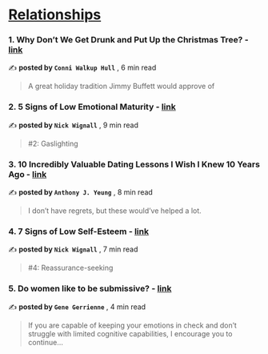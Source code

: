 
<h1><a href=https://medium.com/tag/relationships/recommended target="_blank" rel="noopener noreferrer">Relationships</a></h1>
<h3>1. Why Don’t We Get Drunk and Put Up the Christmas Tree? - <a href=https://medium.com/bouncin-and-behavin-blogs/why-dont-we-get-drunk-and-put-up-the-christmas-tree-82ee2622124c?source=tag_recommended_feed---------0-107----------relationships----------260aa22a_5b7e_485d_bdb1_1426522d039e------- target="_blank" rel="noopener noreferrer">link</a></h3>

✍️ **posted by `Conni Walkup Hull`** <date> , 6 min read</date>

<blockquote>A great holiday tradition Jimmy Buffett would approve of</blockquote>

<h3>2. 5 Signs of Low Emotional Maturity - <a href=https://medium.com/@nickwignall/5-signs-of-low-emotional-maturity-21d0d1a0f449?source=tag_recommended_feed---------1-85----------relationships----------260aa22a_5b7e_485d_bdb1_1426522d039e------- target="_blank" rel="noopener noreferrer">link</a></h3>

✍️ **posted by `Nick Wignall`** <date> , 9 min read</date>

<blockquote>#2: Gaslighting</blockquote>

<h3>3. 10 Incredibly Valuable Dating Lessons I Wish I Knew 10 Years Ago - <a href=https://medium.com/mind-cafe/10-incredibly-valuable-dating-lessons-i-wish-i-knew-10-years-ago-05e695dfbb5c?source=tag_recommended_feed---------2-107----------relationships----------260aa22a_5b7e_485d_bdb1_1426522d039e------- target="_blank" rel="noopener noreferrer">link</a></h3>

✍️ **posted by `Anthony J. Yeung`** <date> , 8 min read</date>

<blockquote>I don’t have regrets, but these would’ve helped a lot.</blockquote>

<h3>4. 7 Signs of Low Self-Esteem - <a href=https://medium.com/@nickwignall/7-signs-of-low-self-esteem-da6e9b9d8330?source=tag_recommended_feed---------3-85----------relationships----------260aa22a_5b7e_485d_bdb1_1426522d039e------- target="_blank" rel="noopener noreferrer">link</a></h3>

✍️ **posted by `Nick Wignall`** <date> , 7 min read</date>

<blockquote>#4: Reassurance-seeking</blockquote>

<h3>5. Do women like to be submissive? - <a href=https://medium.com/@genegerrienneG/do-women-like-to-be-submissive-2a580bcff120?source=tag_recommended_feed---------4-84----------relationships----------260aa22a_5b7e_485d_bdb1_1426522d039e------- target="_blank" rel="noopener noreferrer">link</a></h3>

✍️ **posted by `Gene Gerrienne`** <date> , 4 min read</date>

<blockquote>If you are capable of keeping your emotions in check and don’t struggle with limited cognitive capabilities, I encourage you to continue…</blockquote>

